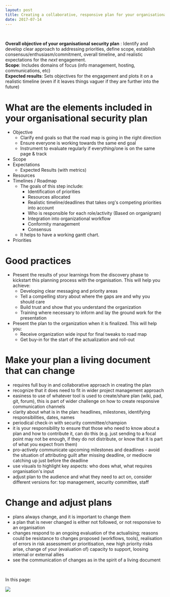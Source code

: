 ```yaml
---
layout: post
title: Creating a collaborative, responsive plan for your organisational security support
date: 2017-07-14
---
```


<body class="mceContentBody aui-theme-default wiki-content fullsize">
<p> </p> <div class="contentLayout2">
<div class="columnLayout two-equal" data-layout="two-equal">
<div class="cell normal" data-type="normal">
<div class="innerCell">
<p><strong>Overall objective of your organisational security plan</strong> : Identify and develop clear approach to addressing priorities, define scope, establish consensus/enthusiasm/commitment, overall timeline, and realistic expectations for the <em>next</em> engagement.<br/> <strong>Scope</strong>: Includes domains of focus (info management, hosting, communications, etc)<br/> <strong>Expected results</strong>: Sets objectives for the engagement and plots it on a realistic timeline (even if it leaves things vaguer if they are further into the future)</p><h1>What are the elements included in your organisational security plan</h1><ul><li>Objective<ul><li>Clarify end goals so that the road map is going in the right direction</li><li>Ensure everyone is working towards the same end goal</li><li>Instrument to evaluate regularly if everything/one is on the same page &amp; track</li></ul></li><li>Scope</li><li>Expectations<ul><li>Expected Results (with metrics)</li></ul></li><li>Resources</li><li>Timelines / Roadmap<ul><li>The goals of this step include:<ul><li>Identification of priorities</li><li>Resources allocated</li><li>Realistic timeline/deadlines that takes org's competing priorities into account</li><li>Who is responsible for each role/activity (Based on organigram)</li><li>Integration into organizational workflow</li><li>Conformity management</li><li>Consensus</li></ul></li><li>It helps to have a working gantt chart.</li></ul></li><li>Priorities</li></ul><h1>Good practices</h1><ul><li>Present the results of your learnings from the discovery phase to kickstart this planning process with the organisation. This will help you achieve:<ul><li>Developing clear messaging and priority areas</li><li>Tell a compelling story about where the gaps are and why you should care</li><li>Build trust and show that you understand the organization</li><li>Training where necessary to inform and lay the ground work for the presentation</li></ul></li><li>Present the plan to the organization when it is finalized. This will help you:<ul><li>Receive organization wide input for final tweaks to road map</li><li>Get buy-in for the start of the actualization and roll-out</li></ul></li></ul><h1>Make your plan a living document that can change</h1><ul><li>requires full buy in and collaborative approach in creating the plan</li><li>recognize that it does need to fit in wider project management approach</li><li>easiness to use of whatever tool is used to create/share plan (wiki, pad, git, forum), this is part of wider challenge on how to create responsive communication channels</li><li>clarity about what is in the plan: headlines, milestones, identifying responsibilities, dates, names</li><li>periodical check-in with security committee/champion</li><li>it is your responsibility to ensure that those who need to know about a plan and how to contribute it, can do this (e.g. just sending to a focal point may not be enough, if they do not distribute, or know that it is part of what you expect from them)</li><li>pro-actively communicate upcoming milestones and deadlines - avoid the situation of attributing guilt after missing deadline, or mediocre catching up just before the deadline</li><li>use visuals to highlight key aspects: who does what, what requires organisation's input</li><li>adjust plan to the audience and what they need to act on, consider different versions for: top management, security committee, staff</li></ul><h1>Change and adjust plans</h1><ul><li>plans always change, and it is important to change them</li><li>a plan that is never changed is either not followed, or not responsive to an organisation</li><li>changes respond to an ongoing evaluation of the actualising; reasons could be resistance to changes proposed (workflows, tools), realisation of errors in risk assessment or prioritisation, new high priority risks arise, change of your (evaluation of) capacity to support, loosing internal or external allies</li><li>see the communication of changes as in the spirit of a living document</li></ul><p> </p></div>
</div>
<div class="cell normal" data-type="normal">
<div class="innerCell">
<p>In this page:</p><p><img class="editor-inline-macro" data-macro-id="cac8a1a6-9a41-4475-821f-cd5ade8a23d7" data-macro-name="toc" data-macro-schema-version="1" src="/plugins/servlet/confluence/placeholder/macro?definition=e3RvY30&amp;locale=en_GB&amp;version=2"/></p></div>
</div>
</div>
</div>
<p> </p>
</body>